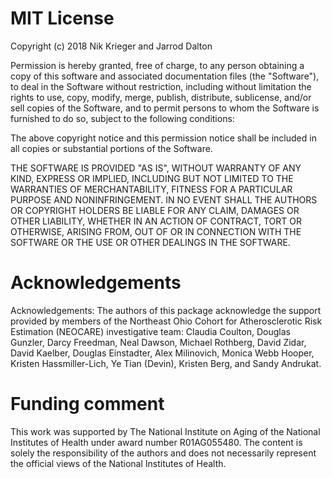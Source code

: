 # MIT License

Copyright (c) 2018 Nik Krieger and Jarrod Dalton

Permission is hereby granted, free of charge, to any person obtaining a copy
of this software and associated documentation files (the "Software"), to deal
in the Software without restriction, including without limitation the rights
to use, copy, modify, merge, publish, distribute, sublicense, and/or sell
copies of the Software, and to permit persons to whom the Software is
furnished to do so, subject to the following conditions:

The above copyright notice and this permission notice shall be included in all
copies or substantial portions of the Software.

THE SOFTWARE IS PROVIDED "AS IS", WITHOUT WARRANTY OF ANY KIND, EXPRESS OR
IMPLIED, INCLUDING BUT NOT LIMITED TO THE WARRANTIES OF MERCHANTABILITY,
FITNESS FOR A PARTICULAR PURPOSE AND NONINFRINGEMENT. IN NO EVENT SHALL THE
AUTHORS OR COPYRIGHT HOLDERS BE LIABLE FOR ANY CLAIM, DAMAGES OR OTHER
LIABILITY, WHETHER IN AN ACTION OF CONTRACT, TORT OR OTHERWISE, ARISING FROM,
OUT OF OR IN CONNECTION WITH THE SOFTWARE OR THE USE OR OTHER DEALINGS IN THE
SOFTWARE.

# Acknowledgements

Acknowledgements: The authors of this package acknowledge the support provided by members of the Northeast Ohio Cohort for Atherosclerotic Risk Estimation (NEOCARE) investigative team: Claudia Coulton, Douglas Gunzler, Darcy Freedman, Neal Dawson, Michael Rothberg, David Zidar, David Kaelber, Douglas Einstadter, Alex Milinovich, Monica Webb Hooper, Kristen Hassmiller-Lich, Ye Tian (Devin), Kristen Berg, and Sandy Andrukat.

# Funding comment

This work was supported by The National Institute on Aging of the National Institutes of Health under award number R01AG055480. The content is solely the responsibility of the authors and does not necessarily represent the official views of the National Institutes of Health.
